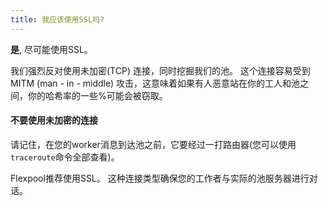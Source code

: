 ```yaml
---
title: 我应该使用SSL吗?
---
```


**是**, 尽可能使用SSL。

我们强烈反对使用未加密(TCP) 连接，同时挖掘我们的池。 这个连接容易受到MITM (man - in - middle) 攻击，这意味着如果有人恶意站在你的工人和池之间，你的哈希率的一些%可能会被窃取。

#### 不要使用未加密的连接

请记住，在您的worker消息到达池之前，它要经过一打路由器(您可以使用`traceroute`命令全部查看)。

Flexpool推荐使用SSL。 这种连接类型确保您的工作者与实际的池服务器进行对话。
